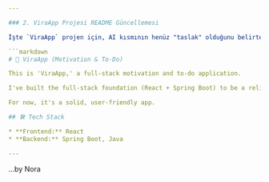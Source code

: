 ```yaml
---

### 2. ViraApp Projesi README Güncellemesi

İşte `ViraApp` projen için, AI kısmının henüz "taslak" olduğunu belirten güncellenmiş `README.md` metni:

```markdown
# 💖 ViraApp (Motivation & To-Do)

This is 'ViraApp,' a full-stack motivation and to-do application.

I've built the full-stack foundation (React + Spring Boot) to be a reliable and helpful tool. The plan is to integrate an AI chatbot in the future (that's Vira's part!), but that feature is **currently just a draft** and has not been implemented yet.

For now, it's a solid, user-friendly app.

## 🛠️ Tech Stack

* **Frontend:** React
* **Backend:** Spring Boot, Java

---
```

...by Nora
